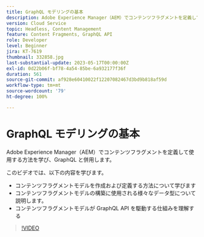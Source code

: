 ```yaml
---
title: GraphQL モデリングの基本
description: Adobe Experience Manager（AEM）でコンテンツフラグメントを定義して使用する方法を学び、GraphQL と併用します。
version: Cloud Service
topic: Headless, Content Management
feature: Content Fragments, GraphQL API
role: Developer
level: Beginner
jira: KT-7619
thumbnail: 332858.jpg
last-substantial-update: 2023-05-17T00:00:00Z
exl-id: 0d22b06f-bf78-4a54-85be-6a932177f36f
duration: 561
source-git-commit: af928e60410022f12207082467d3bd9b818af59d
workflow-type: tm+mt
source-wordcount: '79'
ht-degree: 100%

---
```


# GraphQL モデリングの基本

Adobe Experience Manager（AEM）でコンテンツフラグメントを定義して使用する方法を学び、GraphQL と併用します。

このビデオでは、以下の内容を学びます。

+ コンテンツフラグメントモデルを作成および定義する方法について学びます
+ コンテンツフラグメントモデルの構築に使用される様々なデータ型について説明します。
+ コンテンツフラグメントモデルが GraphQL API を駆動する仕組みを理解する

>[!VIDEO](https://video.tv.adobe.com/v/332858?quality=12&learn=on)
